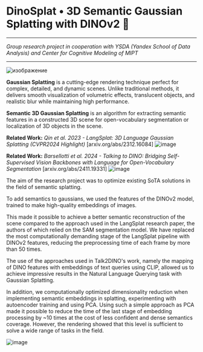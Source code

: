 # DinoSplat • 3D Semantic Gaussian Splatting with DINOv2 🦕
***
*Group research project in cooperation with YSDA (Yandex School of Data Analysis) and Center for Cognitive Modeling of MIPT*
***
![изображение](https://github.com/user-attachments/assets/2804759d-7934-4a71-9f1a-c145e31ca7fa)


**Gaussian Splatting** is a cutting-edge rendering technique perfect for complex, detailed, and dynamic scenes. Unlike traditional methods, it delivers smooth visualization of volumetric effects, translucent objects, and realistic blur while maintaining high performance. 

**Semantic 3D Gaussian Splatting** is an algorithm for extracting semantic features in a constructed 3D scene for open-vocabulary segmentation or localization of 3D objects in the scene.

**Related Work:** *Qin et al. 2023 - LangSplat: 3D Language Gaussian Splatting (CVPR2024 Highlight)* [arxiv.org/abs/2312.16084]
![image](https://github.com/user-attachments/assets/76158e54-c835-494d-9062-5cc7edb6e5c6)

**Related Work:** *Barsellotti et al. 2024 - Talking to DINO: Bridging Self-Supervised Vision Backbones with Language for Open-Vocabulary Segmentation* [arxiv.org/abs/2411.19331]
![image](https://github.com/user-attachments/assets/743ec006-7e85-427a-a8e2-0253765afb7f)

The aim of the research project was to optimize existing SoTA solutions in the field of semantic splatting.

To add semantics to gaussians, we used the features of the DINOv2 model, trained to make high-quality embeddings of images.

This made it possible to achieve a better semantic reconstruction of the scene compared to the approach used in the LangSplat research paper, the authors of which relied on the SAM segmentation model. We have replaced the most computationally demanding stage of the LangSplat pipeline with DINOv2 features, reducing the preprocessing time of each frame by more than 50 times.

The use of the approaches used in Talk2DINO's work, namely the mapping of DINO features with embeddings of text queries using CLIP, allowed us to achieve impressive results in the Natural Language Querying task with Gaussian Splatting.

In addition, we computationally optimized dimensionality reduction when implementing semantic embeddings in splatting, experimenting with autoencoder training and using PCA. Using such a simple approach as PCA made it possible to reduce the time of the last stage of embedding processing by ~10 times at the cost of less confident and dense semantics coverage. However, the rendering showed that this level is sufficient to solve a wide range of tasks in the field.

![image](https://github.com/user-attachments/assets/a7a18110-310a-4be1-9dbe-4326bd32c6d4)
